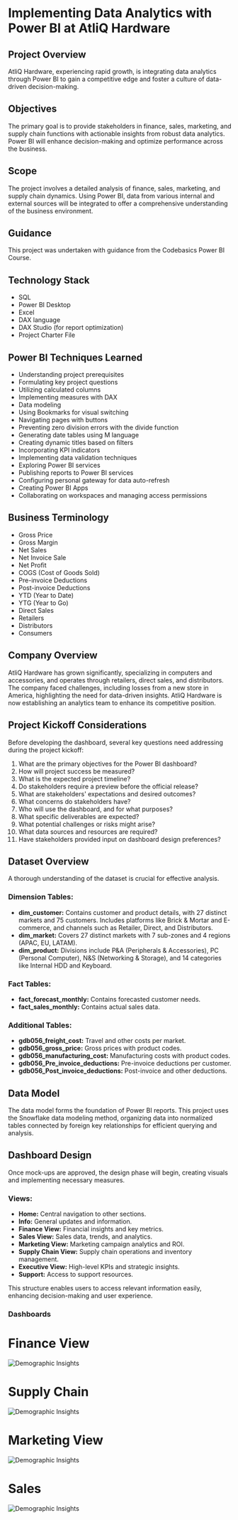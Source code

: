 # Implementing Data Analytics with Power BI at AtliQ Hardware

## Project Overview
AtliQ Hardware, experiencing rapid growth, is integrating data analytics through Power BI to gain a competitive edge and foster a culture of data-driven decision-making.

## Objectives
The primary goal is to provide stakeholders in finance, sales, marketing, and supply chain functions with actionable insights from robust data analytics. Power BI will enhance decision-making and optimize performance across the business.

## Scope
The project involves a detailed analysis of finance, sales, marketing, and supply chain dynamics. Using Power BI, data from various internal and external sources will be integrated to offer a comprehensive understanding of the business environment.

## Guidance
This project was undertaken with guidance from the Codebasics Power BI Course.

## Technology Stack
- SQL
- Power BI Desktop
- Excel
- DAX language
- DAX Studio (for report optimization)
- Project Charter File

## Power BI Techniques Learned
- Understanding project prerequisites
- Formulating key project questions
- Utilizing calculated columns
- Implementing measures with DAX
- Data modeling
- Using Bookmarks for visual switching
- Navigating pages with buttons
- Preventing zero division errors with the divide function
- Generating date tables using M language
- Creating dynamic titles based on filters
- Incorporating KPI indicators
- Implementing data validation techniques
- Exploring Power BI services
- Publishing reports to Power BI services
- Configuring personal gateway for data auto-refresh
- Creating Power BI Apps
- Collaborating on workspaces and managing access permissions

## Business Terminology
- Gross Price
- Gross Margin
- Net Sales
- Net Invoice Sale
- Net Profit
- COGS (Cost of Goods Sold)
- Pre-invoice Deductions
- Post-invoice Deductions
- YTD (Year to Date)
- YTG (Year to Go)
- Direct Sales
- Retailers
- Distributors
- Consumers

## Company Overview
AtliQ Hardware has grown significantly, specializing in computers and accessories, and operates through retailers, direct sales, and distributors. The company faced challenges, including losses from a new store in America, highlighting the need for data-driven insights. AtliQ Hardware is now establishing an analytics team to enhance its competitive position.

## Project Kickoff Considerations
Before developing the dashboard, several key questions need addressing during the project kickoff:

1. What are the primary objectives for the Power BI dashboard?
2. How will project success be measured?
3. What is the expected project timeline?
4. Do stakeholders require a preview before the official release?
5. What are stakeholders' expectations and desired outcomes?
6. What concerns do stakeholders have?
7. Who will use the dashboard, and for what purposes?
8. What specific deliverables are expected?
9. What potential challenges or risks might arise?
10. What data sources and resources are required?
11. Have stakeholders provided input on dashboard design preferences?

## Dataset Overview
A thorough understanding of the dataset is crucial for effective analysis.

### Dimension Tables:
- **dim_customer:** Contains customer and product details, with 27 distinct markets and 75 customers. Includes platforms like Brick & Mortar and E-commerce, and channels such as Retailer, Direct, and Distributors.
- **dim_market:** Covers 27 distinct markets with 7 sub-zones and 4 regions (APAC, EU, LATAM).
- **dim_product:** Divisions include P&A (Peripherals & Accessories), PC (Personal Computer), N&S (Networking & Storage), and 14 categories like Internal HDD and Keyboard.

### Fact Tables:
- **fact_forecast_monthly:** Contains forecasted customer needs.
- **fact_sales_monthly:** Contains actual sales data.

### Additional Tables:
- **gdb056_freight_cost:** Travel and other costs per market.
- **gdb056_gross_price:** Gross prices with product codes.
- **gdb056_manufacturing_cost:** Manufacturing costs with product codes.
- **gdb056_Pre_invoice_deductions:** Pre-invoice deductions per customer.
- **gdb056_Post_invoice_deductions:** Post-invoice and other deductions.

## Data Model
The data model forms the foundation of Power BI reports. This project uses the Snowflake data modeling method, organizing data into normalized tables connected by foreign key relationships for efficient querying and analysis.

## Dashboard Design
Once mock-ups are approved, the design phase will begin, creating visuals and implementing necessary measures.

### Views:
- **Home:** Central navigation to other sections.
- **Info:** General updates and information.
- **Finance View:** Financial insights and key metrics.
- **Sales View:** Sales data, trends, and analytics.
- **Marketing View:** Marketing campaign analytics and ROI.
- **Supply Chain View:** Supply chain operations and inventory management.
- **Executive View:** High-level KPIs and strategic insights.
- **Support:** Access to support resources.

This structure enables users to access relevant information easily, enhancing decision-making and user experience.

### Dashboards
# Finance View
![Demographic Insights](https://github.com/mothethomas/Business-insights-360/blob/main/Dashboards/Finance.jpg)

# Supply Chain
![Demographic Insights](https://github.com/mothethomas/Business-insights-360/blob/main/Dashboards/Supply_chain.jpg)

# Marketing View

![Demographic Insights](https://github.com/mothethomas/Business-insights-360/blob/main/Dashboards/marketing.jpg)

# Sales

![Demographic Insights](https://github.com/mothethomas/Business-insights-360/blob/main/Dashboards/sales.jpg)
